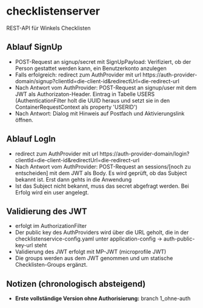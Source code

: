 # checklistenserver
REST-API für Winkels Checklisten

## Ablauf SignUp

* POST-Request an signup/secret mit SignUpPayload: Verifiziert, ob der Person gestattet werden kann, ein Benutzerkonto anzulegen
* Falls erfolgreich: redirect zum AuthProvider mit url https://auth-provider-domain/signup?clientId=die-client-id&redirectUrl=die-redirect-url
* Nach Antwort vom AuthProvider: POST-Request an signup/user mit dem JWT als Authorizaton-Header. Eintrag in Tabelle USERS (AuthenticationFilter holt die UUID heraus und setzt sie in den ContainerRequestContext als property 'USERID')
* Nach Antwort: Dialog mit Hinweis auf Postfach und Aktivierungslink öffnen.

## Ablauf LogIn

* redirect zum AuthProvider mit url https://auth-provider-domain/login?clientId=die-client-id&redirectUrl=die-redirect-url
* Nach Antwort vom AuthProvider: POST-Request an sessions/[noch zu entscheiden] mit dem JWT als Body. Es wird geprüft, ob das
Subject bekannt ist. Erst dann gehts in die Anwendung
* Ist das Subject nicht bekannt, muss das secret abgefragt werden. Bei Erfolg wird ein user angelegt.

## Validierung des JWT

* erfolgt im AuthorizationFilter
* Der public key des AuthProviders wird über die URL geholt, die in der checklistenservice-config.yaml unter
application-config -> auth-public-key-url steht
* Validierung des JWT erfolgt mit MP-JWT (microprofile JWT)
* Die groups werden aus dem JWT genommen und um statische Checklisten-Groups ergänzt.


## Notizen (chronologisch absteigend)
* __Erste vollständige Version ohne Authorisierung:__ branch 1_ohne-auth

